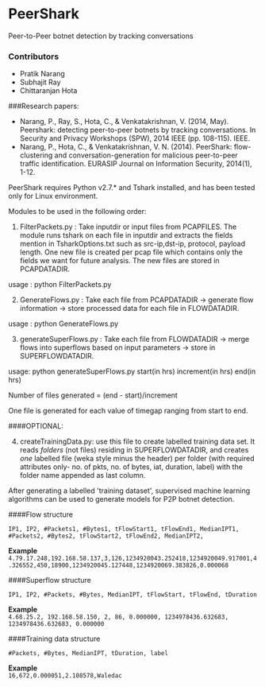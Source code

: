 PeerShark
============================
Peer-to-Peer botnet detection by tracking conversations

### Contributors
* Pratik Narang
* Subhajit Ray
* Chittaranjan Hota

###Research papers:
* Narang, P., Ray, S., Hota, C., & Venkatakrishnan, V. (2014, May). Peershark: detecting peer-to-peer botnets by tracking conversations. In Security and Privacy Workshops (SPW), 2014 IEEE (pp. 108-115). IEEE.
* Narang, P., Hota, C., & Venkatakrishnan, V. N. (2014). PeerShark: flow-clustering and conversation-generation for malicious peer-to-peer traffic identification. EURASIP Journal on Information Security, 2014(1), 1-12.

PeerShark requires Python v2.7.* and Tshark installed, and has been tested only for Linux environment. 

Modules to be used in the following order:

1. FilterPackets.py : Take inputdir or input files from PCAPFILES.
The module runs tshark on each file in inputdir and extracts the
fields mention in TsharkOptions.txt such as src-ip,dst-ip,
protocol, payload length. One new file is created per pcap file 
which contains only the fields we want for future analysis. The
new files are stored in PCAPDATADIR.

  usage : python FilterPackets.py

2. GenerateFlows.py : Take each file from PCAPDATADIR -> generate
flow information -> store processed data for each file in
FLOWDATADIR. 

  usage : python GenerateFlows.py

3. generateSuperFlows.py : Take each file from FLOWDATADIR -> merge
flows into superflows based on input parameters -> store in 
SUPERFLOWDATADIR.

 usage: python generateSuperFlows.py start(in hrs) increment(in hrs) end(in hrs)

  Number of files generated = (end - start)/increment

  One file is generated for each value of timegap ranging from start to end.

####OPTIONAL:


4. createTrainingData.py: use this file to create labelled training data set. 
It reads *folders* (not files) residing in SUPERFLOWDATADIR, and creates *one* 
labelled file (weka style minus the header) per folder (with required attributes only- 
no. of pkts, no. of bytes, iat, duration, label) with the folder name appended as last column.

After generating a labelled 'training dataset', supervised machine learning algorithms
can be used to generate models for P2P botnet detection.


####Flow structure

`IP1, IP2, #Packets1, #Bytes1, tFlowStart1, tFlowEnd1, MedianIPT1, #Packets2, #Bytes2, tFlowStart2, tFlowEnd2, MedianIPT2,`

**Example**  
`4.79.17.248,192.168.58.137,3,126,1234920043.252418,1234920049.917001,4.326552,450,18900,1234920045.127448,1234920069.383826,0.000068`


####Superflow structure

`IP1, IP2, #Packets, #Bytes, MedianIPT, tFlowStart, tFlowEnd, tDuration`

**Example**  
`4.68.25.2, 192.168.58.150, 2, 86, 0.000000, 1234978436.632683, 1234978436.632683, 0.000000`

####Training data structure

`#Packets, #Bytes, MedianIPT, tDuration, label`

**Example**  
`16,672,0.000051,2.108578,Waledac`
